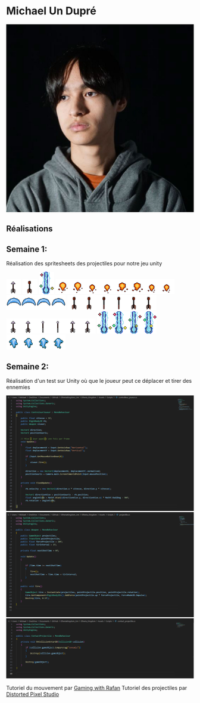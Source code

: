 # Michael Un Dupré

<!--<img src="michael_00000.jpg" alt="michael" width="720"/>-->
![Michael](./michael_00000.jpg)

 ## Réalisations

 ## Semaine 1:

 Réalisation des spritesheets des projectiles pour notre jeu unity

 ![Gif de la flèche](../../Assets/images/image_doc_michael/arrow_sprite.gif)
 ![Gif de la flèche explosif](../../Assets/images/image_doc_michael/fleche_explosif_sprite.gif)
 ![Gif du rayon magique](../../Assets/images/image_doc_michael/magic-beam_sprite.gif)
 ![spritesheet de la boule de feu](../../Assets/images/image_doc_michael/boule_feu-Sheet.png)
 ![spritesheet du projectile de l'épée](../../Assets/images/image_doc_michael/epee_magique-Sheet.png)
 ![spritesheet de la flèche explosif](../../Assets/images/image_doc_michael/fleche_explosif_sprite-Sheet.png)
 ![spritesheet de la flèche](../../Assets/images/image_doc_michael/fleche_sprite-Sheet.png)
 ![spritesheet du rayon magique](../../Assets/images/image_doc_michael/magic-beam_sprite-Sheet.png)
 ![spritesheet du missile magique](../../Assets/images/image_doc_michael/magic_missile_sprite-Sheet.png)

 ## Semaine 2:

 Réalisation d'un test sur Unity où que le joueur peut ce déplacer et tirer des ennemies

  ![code pour le controlleur du joueur](../../Assets/images/image_doc_michael/controlleur_joueur_archer.png)
  ![code pour les projectiles](../../Assets/images/image_doc_michael/projectile_fleche.png)
  ![code pour le contact des projectiles](../../Assets/images/image_doc_michael/contact_projectile.png)

Tutoriel du mouvement par [Gaming with Rafan](https://youtu.be/e7AWtLIH3u8?si=J_QcrePahT2_cVK5)
Tutoriel des projectiles par [Distorted Pixel Studio](https://youtu.be/8TqY6p-PRcs?si=H_twutaN4FaVgBkz)
  
  <!-- ![Alt Text](../../Assets/images/image_doc_michael/unity_test.mp4)
  ![Alt Text](../../Assets/images/image_doc_michael/test_sprite.mp4)-->
  

 <!-- Une image par semaine de la réalisation dont tu es le plus fier avec une légende -->

<!-- * ![S1 Développement du concept](https://fakeimg.pl/400x400?text=Concept) -->
